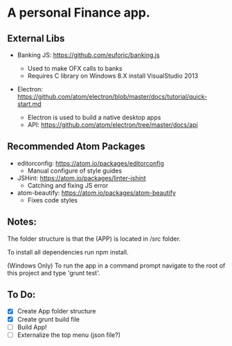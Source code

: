 # A personal Finance app.

## External Libs
* Banking JS: https://github.com/euforic/banking.js
  * Used to make OFX calls to banks
  * Requires C library on Windows 8.X install VisualStudio 2013

* Electron: https://github.com/atom/electron/blob/master/docs/tutorial/quick-start.md
  * Electron is used to build a native desktop apps
  * API: https://github.com/atom/electron/tree/master/docs/api

## Recommended Atom Packages
* editorconfig: https://atom.io/packages/editorconfig
  * Manual configure of style guides
* JSHint: https://atom.io/packages/linter-jshint
  * Catching and fixing JS error
* atom-beautify: https://atom.io/packages/atom-beautify
  * Fixes code styles


## Notes:
The folder structure is that the (APP) is located in /src folder.

To install all dependencies run npm install.

(Windows Only)
To run the app in a command prompt navigate to the root of this project and type 'grunt test'.

## To Do:
- [X] Create App folder structure
- [X] Create grunt build file
- [ ] Build App!
- [ ] Externalize the top menu (json file?)
